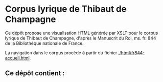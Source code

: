 Corpus lyrique de Thibaut de Champagne
====

Ce dépôt propose une visualisation HTML générée par XSLT pour le corpus lyrique de Thibaut de Champagne, d'après le Manuscrit du Roi, ms. fr. 844 de la Bibliothèque nationale de France.

La navigation dans le corpus procède à partir du fichier [./html/fr844-accueil.html](./html/fr844-accueil.html).

Ce dépôt contient :
- 